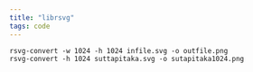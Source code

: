 ```yaml
---
title: "librsvg"
tags: code
---
```



	rsvg-convert -w 1024 -h 1024 infile.svg -o outfile.png	
	rsvg-convert -h 1024 suttapitaka.svg -o sutapitaka1024.png

